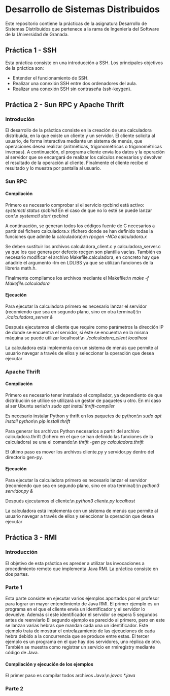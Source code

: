 # Desarrollo de Sistemas Distribuidos
Este repositorio contiene la prácticas de la asignatura Desarrollo de Sistemas Distribuidos que pertenece a la rama de Ingeniería del Software de la Universidad de Granada.

## Práctica 1 - SSH
Esta práctica consiste en una introducción a SSH. Los principales objetivos de la práctica son:
- Entender el funcionamiento de SSH.
- Realizar una conexión SSH entre dos ordenadores del aula.
- Realizar una conexión SSH sin contraseña (ssh-keygen).

## Práctica 2 - Sun RPC y Apache Thrift
### Introdución
El desarrollo de la práctica consiste en la creación de una calculadora distribuida, en la que existe un cliente y un servidor. El cliente solicita al usuario, de forma interactiva mediante un sistema de menús, que operaciones desea realizar (aritméticas, trigonométricas o trigonométricas inversas). A continuación, el programa cliente envía los datos y la operación al servidor que se encargará de realizar los calculos necesarios y devolver el resultado de la operación al cliente. Finalmente el cliente recibe el resultado y lo muestra por pantalla al usuario.

### Sun RPC
#### Compilación
Primero es necesario comprobar si el servicio rpcbind está activo:
*systemctl status rpcbind*
En el caso de que no lo esté se puede lanzar con:\n
*systemctl start rpcbind*

A continuación, se generan todos los códigos fuente de C necesarios a partir del fichero calculadora.x (fichero donde se han definido todas la funciones que admite la calculadora):\n
*rpcgen -NCa calculadora.x*

Se deben sustituir los archivos calculadora_client.c y calculadora_server.c ya que los que genera por defecto rpcgen son plantilla vacías.
También es necesario modificar el archivo Makefile.calculadora, en concreto hay que añadirle el argumento -lm en LDLIBS ya que se utilizan funciones de la librería math.h.

Finalmente compilamos los archivos mediante el Makefile:\n
*make -f Makefile.calculadora*

#### Ejecución
Para ejecutar la calculadora primero es necesario lanzar el servidor (recomiendo que sea en segundo plano, sino en otra terminal):\n
*./calculadora_server &*

Después ejecutamos el cliente que require como parámetros la dirección IP de donde se encuentra el servidor, si éste se encuentra en la misma máquina se puede utilizar localhost:\n
*./calculadora_client localhost*

La calculadora está implementa con un sistema de menús que permite al usuario navegar a través de ellos y seleccionar la operación que desea ejecutar

### Apache Thrift
#### Compilación
Primero es necesario tener instalado el compilador, ya dependiento de que distribución se utilice se utilizará un gestor de paquetes u otro. En mi caso al ser Ubuntu sería:\n
*sudo apt install thrift-compiler*

Es necesario instalar Python y thrift en los paquetes de python:\n
*sudo apt install python*\n
*pip install thrift*

Para generar los archivos Python necesarios a partir del archivo calculadora.thrift (fichero en el que se han definido las funciones de la calculadora) se una el comando:\n
*thrift -gen py calculadora.thrift*

El último paso es mover los archivos cliente.py y servidor.py dentro del directorio gen-py.

#### Ejecución
Para ejecutar la calculadora primero es necesario lanzar el servidor (recomiendo que sea en segundo plano, sino en otra terminal):\n
*python3 servidor.py &*

Después ejecutamos el cliente:\n
*python3 cliente.py localhost*

La calculadora está implementa con un sistema de menús que permite al usuario navegar a través de ellos y seleccionar la operación que desea ejecutar

## Práctica 3 - RMI
### Introducción
El objetivo de esta práctica es apreder a utilizar las invocaciones a procedimiento remoto que implementa Java RMI. La práctica consiste en dos partes.

### Parte 1
Esta parte consiste en ejecutar varios ejemplos aportados por el profesor para lograr un mayor entendimiento de Java RMI.
El primer ejemplo es un programa en el que el cliente envía un identificador y el servidor lo devuelve. Además si este identificador el servidor se espera 5 segundos antes de reenviarlo
El segundo ejemplo es parecido al primero, pero en este se lanzan varias hebras que mandan cada una un identificador. Este ejemplo trata de mostrar el entrelazamiento de las ejecuciones de cada hebra debido a la concurrencia que se produce entre estas.
El tercer ejemplo es un programa en el que hay dos servidores, uno réplica de otro. También se muestra como registrar un servicio en rmiregistry mediante código de Java.

#### Compilación y ejecución de los ejemplos
El primer paso es compilar todos archivos Java:\n
*javac \*.java*

### Parte 2
